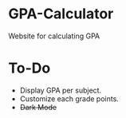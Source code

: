 # GPA-Calculator
Website for calculating GPA

# To-Do 
- Display GPA per subject.
- Customize each grade points.
- ~~Dark Mode~~
